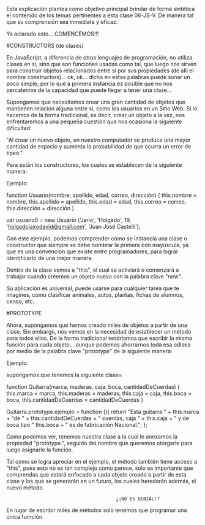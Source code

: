 Esta explicación plantea como objetivo principal brindar de forma sintética el contenido de los temas pertinentes a esta clase 06-JS-V. De manera tal que su comprensión sea inmediata y eficaz.

Ya aclarado esto... COMENCEMOS!!!

#CONSTRUCTORS (de clases)

En JavaScript, a diferencia de otros lenguajes de programación, no utiliza clases en sí, sino que son funciones usadas como tal, que luego nos sirven para construir objetos relacionados entre sí por sus propiedades (de allí el nombre constructors)... ok, ok... dicho en estas palabras puede sonar un poco simple, por lo que a primera instancia es posible que no nos percatemos de la capacidad que puede llegar a tener una clase...

Supongamos que necesitamos crear una gran cantidad de objetos que mantienen relación alguna entre sí, como los usuarios en un Sitio Web. Si lo hacemos de la forma tradicional, es decir, crear un objeto a la vez, nos enfrentaremos a una pequeña cuestión que nos ocasiona la siguiente dificultad: 

"Al crear un nuevo objeto, en nuestro computador se produce una mayor cantidad de espacio y aumenta la probabilidad de que ocurra un error de tipeo."

Para están los constructores, los cuales se establecen de la siguiente manera:

Ejemplo:

function Usuario(nombre, apellido, edad, correo, dirección) {
				this.nombre = nombre,
				this.apellido = apellido,
				this.edad = edad,
				this.correo = correo,
				this.dirección = dirección
}

var usuario0 = new Usuario ('Jario', 'Holgado', 19, 'holgadojairodavid@gmail.com', 'Juan José Castelli');

Con este ejemplo, podemos comprender cómo se instancia una clase o constructor que siempre se debe nombrar la primera con mayúscula, ya que es una convención que existe entre programadores, para lograr identificarlo de una mejor manera. 

Dentro de la clase vemos a "this", el cual se activiará o comenzará a trabajar cuando creemos un objeto nuevo con la palabra clave "new".

Su aplicación es universal, puede usarse para cualquier tarea que te imagines, como clasificar animales, autos, plantas, fichas de alumnos, censo, etc.

#PROTOTYPE

Ahora, supongamos que hemos creado miles de objetos a partir de una clase. Sin embargo, nos vemos en la necesidad de establecer un método para todos ellos. De la forma tradicional tendríamos que escribir la misma función para cada objeto... aunque podemos ahorrarnos toda esa odisea por medio de la palabra clave "prototype" de la siguiente manera:

Ejemplo:

supongamos que tenemos la siguiente clase=

function Guitarra(marca, maderas, caja, boca, cantidadDeCuerdas) {
				this.marca = marca,
				this.maderas = maderas,
				this.caja = caja,
				this.boca = boca,
				this.cantidadDeCuerdas = cantidadDeCuerdas
}

Guitarra.prototype.ejemplo = function (){
				return "Esta guitarra " + this.marca + "de " + this.cantidadDeCuerdas + " cuerdas, caja " + this.caja + " y de boca tipo " this.boca + " es de fabricación Nacional.";
};

Como podemos ver, tenemos nuestra clase a la cual le anexamos la propiedad "prototype.", seguido del nombre que queremos otorgarle para luego asignarle la función. 

Tal como se logra apreciar en el ejemplo, el método también tiene acceso a "this", pues esto no es tan complejo como parece, solo es importante que comprendas que estará enfocado a cada objeto creado a partir de esta clase y los que se generarán en un futuro, los cuales heredarán además, el nuevo método.

											¿¡NO ES GENIAL!?
											
En lugar de escribir miles de métodos solo tenemos que programar una única fumción.